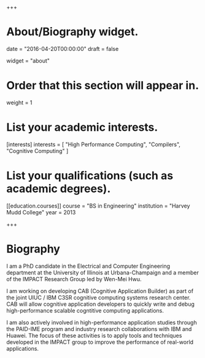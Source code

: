 +++
# About/Biography widget.

date = "2016-04-20T00:00:00"
draft = false

widget = "about"

# Order that this section will appear in.
weight = 1

# List your academic interests.
[interests]
  interests = [
    "High Performance Computing",
    "Compilers",
    "Cognitive Computing"
  ]

# List your qualifications (such as academic degrees).
[[education.courses]]
  course = "BS in Engineering"
  institution = "Harvey Mudd College"
  year = 2013

+++

# Biography

I am a PhD candidate in the Electrical and Computer Engineering department at the University of Illinois at Urbana-Champaign and a member of the IMPACT Research Group led by Wen-Mei Hwu.

I am working on developing CAB (Cognitive Application Builder) as part of the joint UIUC / IBM C3SR cognitive computing systems research center. CAB will allow cognitive application developers to quickly write and debug high-performance scalable cogntitive computing applications.

I am also actively involved in high-performance application studies through the PAID-IME program and industry research collaborations with IBM and Huawei. The focus of these activities is to apply tools and techniques developed in the IMPACT group to improve the performance of real-world applications.

